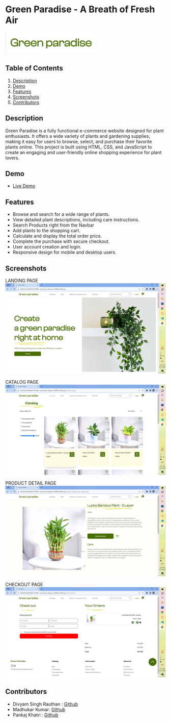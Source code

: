 # Green Paradise - A Breath of Fresh Air

![Green Paradise Logo](./Images/logo_green_heaven.png)


## Table of Contents

1. [Description](#description)
2. [Demo](#demo)
3. [Features](#features)
4. [Screenshots](#screenshots)
5. [Contributors](#authors)

## Description

Green Paradise is a fully functional e-commerce website designed for plant enthusiasts. It offers a wide variety of plants and gardening supplies, making it easy for users to browse, select, and purchase their favorite plants online. This project is built using HTML, CSS, and JavaScript to create an engaging and user-friendly online shopping experience for plant lovers.

## Demo

- [Live Demo](https://656a042a78668a08797fd494--spectacular-platypus-b6089d.netlify.app/)
## Features

- Browse and search for a wide range of plants.
- View detailed plant descriptions, including care instructions.
- Search Products right from the Navbar
- Add plants to the shopping cart.
- Calculate and display the total order price.
- Complete the purchase with secure checkout.
- User account creation and login.
- Responsive design for mobile and desktop users.

## Screenshots
 LANDING PAGE
 ![image](./Images/readmeImg1.jpg)
 
 CATALOG PAGE
 ![image](./Images/readmeImg2.jpg)
 
 PRODUCT DETAIL PAGE
 ![image](./Images/readmeImg3.jpg)
 
 CHECKOUT PAGE
 ![image](./Images/readmeImg4.jpg)

## Contributors
- Divyam Singh Rauthan : [Github](https://github.com/DivYam062)
- Madhukar Kumar: [Github](https://github.com/madhukarkr2468)
- Pankaj Khatri : [Github](https://github.com/MrPK4699)
